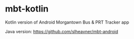 # mbt-kotlin
Kotlin version of Android Morgantown Bus &amp; PRT Tracker app

Java version: https://github.com/slheavner/mbt-android
